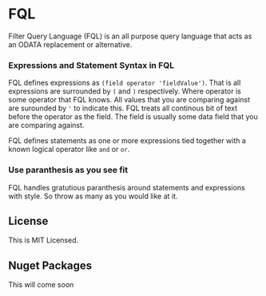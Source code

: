 # FQL

Filter Query Language (FQL) is an all purpose query language that acts as an ODATA replacement or alternative.

### Expressions and Statement Syntax in FQL

FQL defines expressions as `(field operator 'fieldValue')`. That is all expressions are surrounded by `(` and `)` respectively. Where operator is some operator that FQL knows. All values that you are comparing against are surounded by `'` to indicate this. FQL treats all continous bit of text before the operator as the field. The field is usually some data field that you are comparing against.

FQL defines statements as one or more expressions tied together with a known logical operator like `and` or `or`. 

### Use paranthesis as you see fit

FQL handles gratutious paranthesis around statements and expressions with style. So throw as many as you would like at it.

## License
This is MIT Licensed.

## Nuget Packages
This will come soon